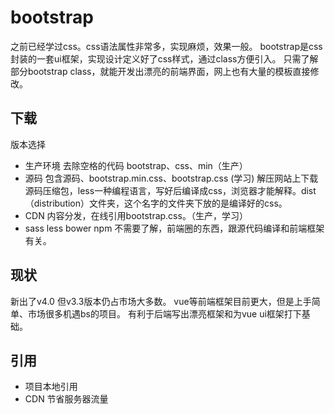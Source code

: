 bootstrap
===
之前已经学过css。css语法属性非常多，实现麻烦，效果一般。
bootstrap是css封装的一套ui框架，实现设计定义好了css样式，通过class方便引入。
只需了解部分bootstrap class，就能开发出漂亮的前端界面，网上也有大量的模板直接修改。

## 下载
版本选择
- 生产环境  去除空格的代码  bootstrap、css、min（生产）
- 源码  包含源码、bootstrap.min.css、bootstrap.css (学习)
解压网站上下载源码压缩包，less一种编程语言，写好后编译成css，浏览器才能解释。dist（distribution）文件夹，这个名字的文件夹下放的是编译好的css。
- CDN   内容分发，在线引用bootstrap.css。（生产，学习）
- sass less bower npm 不需要了解，前端圈的东西，跟源代码编译和前端框架有关。
## 现状
新出了v4.0  但v3.3版本仍占市场大多数。
vue等前端框架目前更大，但是上手简单、市场很多机遇bs的项目。
有利于后端写出漂亮框架和为vue ui框架打下基础。

## 引用
- 项目本地引用
- CDN   节省服务器流量